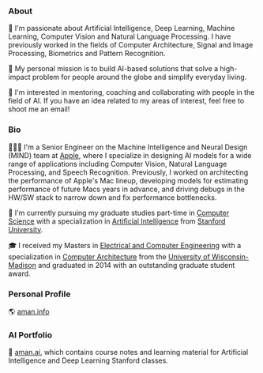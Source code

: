
### About

🔭 I'm passionate about Artificial Intelligence, Deep Learning, Machine Learning, Computer Vision and Natural Language Processing. I have previously worked in the fields of Computer Architecture, Signal and Image Processing, Biometrics and Pattern Recognition. 

💬 My personal mission is to build AI-based solutions that solve a high-impact problem for people around the globe and simplify everyday living.

👯 I'm interested in mentoring, coaching and collaborating with people in the field of AI. If you have an idea related to my areas of interest, feel free to shoot me an email! 

### Bio

👨🏻‍💻 I'm a Senior Engineer on the Machine Intelligence and Neural Design (MIND) team at [Apple](https://www.apple.com/), where I specialize in designing AI models for a wide range of applications including Computer Vision, Natural Language Processing, and Speech Recognition. Previously, I worked on architecting the performance of Apple's Mac lineup, developing models for estimating performance of future Macs years in advance, and driving debugs in the HW/SW stack to narrow down and fix performance bottlenecks.

🌱 I'm currently pursuing my graduate studies part-time in [Computer Science](https://cs.stanford.edu/) with a specialization in [Artificial Intelligence](http://ai.stanford.edu/) from [Stanford University](https://www.stanford.edu/). 

🎓 I received my Masters in [Electrical and Computer Engineering](http://www.ece.wisc.edu/) with a specialization in [Computer Architecture](http://rsrch.cs.wisc.edu/arch/uwarch/?q=node/69) from the [University of Wisconsin-Madison](https://www.wisc.edu/) and graduated in 2014 with an outstanding graduate student award.

### Personal Profile

🌎 [aman.info](https://www.aman.info)

### AI Portfolio

💼 [aman.ai](https://www.aman.ai), which contains course notes and learning material for Artificial Intelligence and Deep Learning Stanford classes.
